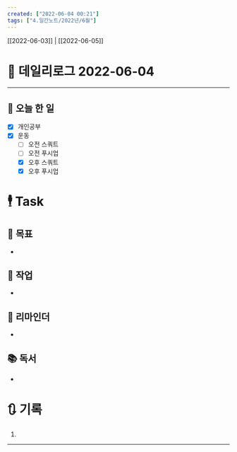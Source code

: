 ```yaml
---
created: ["2022-06-04 00:21"]
tags: ["4.일간노트/2022년/6월"]
---
```


[[2022-06-03]] | [[2022-06-05]]

# 📅 데일리로그  2022-06-04
---
## 🔷 오늘 한 일
- [x] 개인공부
- [x] 운동
	- [ ] 오전 스쿼트
	- [ ] 오전 푸시업
	- [x] 오후 스쿼트
	- [x] 오후 푸시업

# 🕴 Task
## 🎯 목표
 - 

## 🚀 작업
-  

## 📕 리마인더
-  

## 📚 독서
-  

# 🔃 기록
1. 
---

